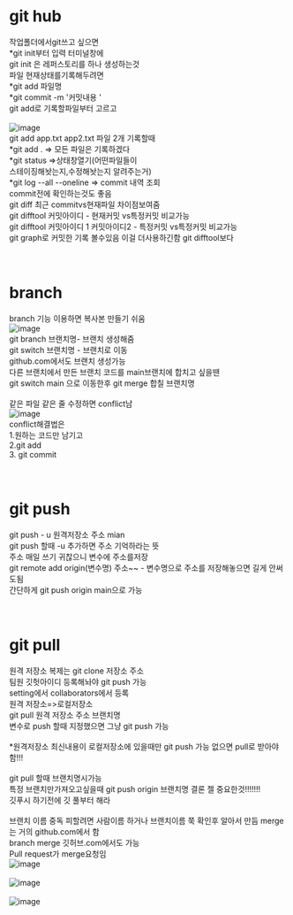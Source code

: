# git hub
작업폴더에서git쓰고 싶으면 <br>
*git init부터 입력 터미널창에<br>
git init 은 레퍼스토리를 하나 생성하는것<br>
파일 현재상태를기록해두려면<br>
*git add 파일명<br>
*git commit -m '커밋내용 '<br>
git add로 기록할파일부터 고르고<br>\
![image](https://user-images.githubusercontent.com/77821108/223604752-45b76dba-65d5-419c-a729-dc4f2a588aef.png)<br>
git add app.txt app2.txt 파일 2개 기록할때<br>
*git add . => 모든 파일은 기록하겠다<br>
*git status =>상태창열기(어떤파일들이<br>
스테이징해놧는지,수정해놧는지 알려주는거)<br>
*git log --all --oneline => commit 내역 조회<br>
commit전에 확인하는것도 좋음<br>
git diff 최근 commitvs현재파일 차이점보여줌<br>
git difftool 커밋아이디 - 현재커밋 vs특정커밋 비교가능<br>
git difftool 커밋아이디 1 커밋아이디2 - 특정커밋 vs특정커밋 비교가능<br>
git graph로 커밋한 기록 볼수있음 이걸 더사용하긴함 git difftool보다<br><br><br>
# branch<br>
branch 기능 이용하면 복사본 만들기 쉬움<br>
![image](https://user-images.githubusercontent.com/77821108/223604900-a186238a-92ae-4ed5-8106-c1b1ecba9eb7.png)<br>
git branch 브랜치명- 브랜치 생성해줌<br>
git switch 브랜치명 - 브랜치로 이동<br>
github.com에서도 브랜치 생성가능<br>
다른 브랜치에서 만든 브랜치 코드를 main브랜치에 합치고 싶을땐<br>
git switch main 으로 이동한후 git merge 합칠 브랜치명<br><br>
같은 파일 같은 줄 수정하면 conflict남<br>
![image](https://user-images.githubusercontent.com/77821108/223605025-6c44ba4b-8458-45e5-a272-265fc8ea78f0.png)<br>
conflict해결법은<br>
1.원하는 코드만 남기고<br>
2.git add<br>
3. git commit<br><br><br>
# git push<br>
git push - u 원격저장소 주소 mian<br>
git push 할때 -u 추가하면 주소 기억하라는 뜻<br>
주소 매일 쓰기 귀찮으니 변수에 주소를저장<br>
git remote add origin(변수명) 주소~~ - 변수명으로 주소를 저장해놓으면 길게 안써도됨<br>
간단하게 git push origin main으로 가능<br><br><br>
# git pull<br>
원격 저장소 복제는
git clone 저장소 주소<br>
팀원 깃헛아이디 등록해놔야 git push 가능<br>
setting에서 collaborators에서 등록<br>
원격 저장소=>로컬저장소<br>
git pull 원격 저장소 주소 브랜치명<br>
변수로 push 할때 지정했으면 그냥 git push 가능<br><br>
*원격저장소 최신내용이 로컬저장소에 있을때만 git push 가능 없으면 pull로 받아야함!!!<br><br>
git pull 할때 브랜치명시가능<br>
특정 브랜치만가져오고싶을때
git push origin 브랜치명
결론 젤 중요한것!!!!!!!<br>
깃푸시 하기전에 깃 풀부터 해라<br><br>
브랜치 이름 중독 피할려면 사람이름 하거나 브랜치이름 쭉 확인후 알아서 만듬
merge는 거의 github.com에서 함<br>
branch merge 깃허브.com에서도 가능<br>
Pull request가 merge요청임<br>
![image](https://user-images.githubusercontent.com/77821108/223605210-041ac9c7-3b7a-4c80-ae3b-884946ebc5cb.png)<br><br>
![image](https://user-images.githubusercontent.com/77821108/223605227-f6d5594b-0c33-4df0-aa4e-1197e78563eb.png)<br><br>
![image](https://user-images.githubusercontent.com/77821108/223605553-e2644a24-4372-4030-a181-fe73a8d33045.png)





